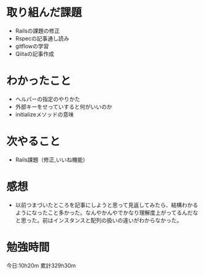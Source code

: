 # 取り組んだ課題
* Railsの課題の修正
* Rspecの記事通し読み
* gitflowの学習
* Qiitaの記事作成

# わかったこと
* ヘルパーの指定のやりかた
* 外部キーをせっていすると何がいいのか
* initializeメソッドの意味

# 次やること
* Rails課題（修正,いいね機能）

# 感想
* 以前つまづいたところを記事にしようと思って見返してみたら、結構わかるようになったこと多かった。なんやかんやでかなり理解度上がってるんだなと思った。前はインスタンスと配列の扱いの違いがわからなかった。

# 勉強時間
今日:10h20m
累計329h30m
